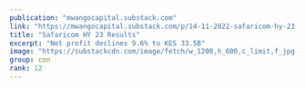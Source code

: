 ```yaml
---
publication: "mwangocapital.substack.com"
link: "https://mwangocapital.substack.com/p/14-11-2022-safaricom-hy-23-results"
title: "Safaricom HY 23 Results"
excerpt: "Net profit declines 9.6% to KES 33.5B"
image: "https://substackcdn.com/image/fetch/w_1200,h_600,c_limit,f_jpg,q_auto:good,fl_progressive:steep/https%3A%2F%2Fbucketeer-e05bbc84-baa3-437e-9518-adb32be77984.s3.amazonaws.com%2Fpublic%2Fimages%2F0775e2a2-b48e-41ad-87e8-b6167d8077c7_1600x917.png"
group: con
rank: 12
---
```


